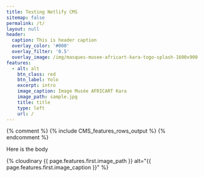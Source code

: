 ```yaml
---
title: Testing Netlify CMS
sitemap: false
permalink: /t/
layout: null
header:
  caption: This is header caption
  overlay_color: '#000'
  overlay_filter: '0.5'
  overlay_image: /img/masques-musee-africart-kara-togo-splash-1600x900.jpg
features:
  - alt: alt
    btn_class: red
    btn_label: Yolo
    excerpt: intro
    image_caption: Image Musée AFRICART Kara
    image_path: sample.jpg
    title: title
    type: left
    url: /
---
```

{% comment %}
{% include CMS_features_rows_output %}
{% endcomment %}

Here is the body

{% cloudinary {{ page.features.first.image_path }} alt="{{ page.features.first.image_caption }}" %}

